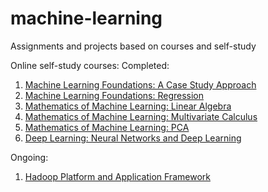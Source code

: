 # machine-learning
Assignments and projects based on courses and self-study

Online self-study courses:
Completed:
1. [Machine Learning Foundations: A Case Study Approach](https://www.coursera.org/learn/ml-foundations/home/welcome)
2. [Machine Learning Foundations: Regression](https://www.coursera.org/learn/ml-regression/home/welcome)
3. [Mathematics of Machine Learning: Linear Algebra](https://www.coursera.org/learn/linear-algebra-machine-learning/home/welcome)
4. [Mathematics of Machine Learning: Multivariate Calculus](https://www.coursera.org/learn/multivariate-calculus-machine-learning/home/welcome)
5. [Mathematics of Machine Learning: PCA](https://www.coursera.org/learn/pca-machine-learning/home/welcome)
6. [Deep Learning: Neural Networks and Deep Learning](https://www.coursera.org/learn/neural-networks-deep-learning/home/welcome)

Ongoing:
1. [Hadoop Platform and Application Framework](https://www.coursera.org/learn/hadoop/home/info)

